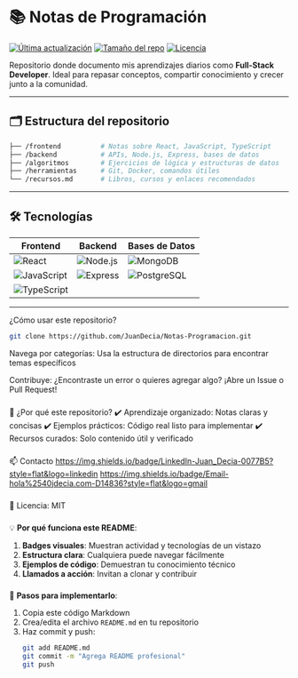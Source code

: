 # 📚 Notas de Programación

[![Última actualización](https://img.shields.io/github/last-commit/JuanDecia/Notas-Programacion?color=blue)](https://github.com/JuanDecia/Notas-Programacion/commits/main)
[![Tamaño del repo](https://img.shields.io/github/repo-size/JuanDecia/Notas-Programacion)](https://github.com/JuanDecia/Notas-Programacion)
[![Licencia](https://img.shields.io/github/license/JuanDecia/Notas-Programacion?color=green)](https://github.com/JuanDecia/Notas-Programacion/blob/main/LICENSE)

Repositorio donde documento mis aprendizajes diarios como **Full-Stack Developer**. Ideal para repasar conceptos, compartir conocimiento y crecer junto a la comunidad.

---

## 🗂️ Estructura del repositorio

```bash
├── /frontend          # Notas sobre React, JavaScript, TypeScript
├── /backend           # APIs, Node.js, Express, bases de datos
├── /algoritmos        # Ejercicios de lógica y estructuras de datos
├── /herramientas      # Git, Docker, comandos útiles
└── /recursos.md       # Libros, cursos y enlaces recomendados
```

---

## 🛠️ Tecnologías

| Frontend         | Backend          | Bases de Datos   |
|------------------|------------------|------------------|
| ![React](https://skillicons.dev/icons?i=react) | ![Node.js](https://skillicons.dev/icons?i=nodejs) | ![MongoDB](https://skillicons.dev/icons?i=mongodb) |
| ![JavaScript](https://skillicons.dev/icons?i=js) | ![Express](https://skillicons.dev/icons?i=express) | ![PostgreSQL](https://skillicons.dev/icons?i=postgresql) |
| ![TypeScript](https://skillicons.dev/icons?i=typescript) |  |  |

---

¿Cómo usar este repositorio?

```bash
git clone https://github.com/JuanDecia/Notas-Programacion.git
```

Navega por categorías: Usa la estructura de directorios para encontrar temas específicos

Contribuye: ¿Encontraste un error o quieres agregar algo? ¡Abre un Issue o Pull Request!

###

🤝 ¿Por qué este repositorio?
✔️ Aprendizaje organizado: Notas claras y concisas
✔️ Ejemplos prácticos: Código real listo para implementar
✔️ Recursos curados: Solo contenido útil y verificado

###

📫 Contacto
https://img.shields.io/badge/LinkedIn-Juan_Decia-0077B5?style=flat&logo=linkedin
https://img.shields.io/badge/Email-hola%2540jdecia.com-D14836?style=flat&logo=gmail

###

🔹 Licencia: MIT

###

💡 **Por qué funciona este README**:
1. **Badges visuales**: Muestran actividad y tecnologías de un vistazo
2. **Estructura clara**: Cualquiera puede navegar fácilmente
3. **Ejemplos de código**: Demuestran tu conocimiento técnico
4. **Llamados a acción**: Invitan a clonar y contribuir

### 

📌 **Pasos para implementarlo**:
1. Copia este código Markdown
2. Crea/edita el archivo `README.md` en tu repositorio
3. Haz commit y push:
   ```bash
   git add README.md
   git commit -m "Agrega README profesional"
   git push
   ```
